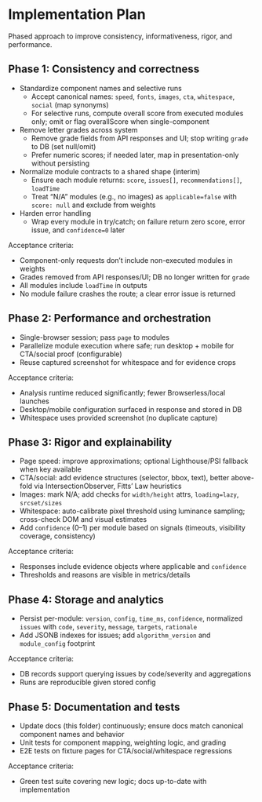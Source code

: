 # Implementation Plan

Phased approach to improve consistency, informativeness, rigor, and performance.

## Phase 1: Consistency and correctness
- Standardize component names and selective runs
  - Accept canonical names: `speed`, `fonts`, `images`, `cta`, `whitespace`, `social` (map synonyms)
  - For selective runs, compute overall score from executed modules only; omit or flag overallScore when single-component
- Remove letter grades across system
  - Remove grade fields from API responses and UI; stop writing `grade` to DB (set null/omit)
  - Prefer numeric scores; if needed later, map in presentation-only without persisting
- Normalize module contracts to a shared shape (interim)
  - Ensure each module returns: `score`, `issues[]`, `recommendations[]`, `loadTime`
  - Treat “N/A” modules (e.g., no images) as `applicable=false` with `score: null` and exclude from weights
- Harden error handling
  - Wrap every module in try/catch; on failure return zero score, error issue, and `confidence=0` later

Acceptance criteria:
- Component-only requests don’t include non-executed modules in weights
- Grades removed from API responses/UI; DB no longer written for `grade`
- All modules include `loadTime` in outputs
- No module failure crashes the route; a clear error issue is returned

## Phase 2: Performance and orchestration
- Single-browser session; pass `page` to modules
- Parallelize module execution where safe; run desktop + mobile for CTA/social proof (configurable)
- Reuse captured screenshot for whitespace and for evidence crops

Acceptance criteria:
- Analysis runtime reduced significantly; fewer Browserless/local launches
- Desktop/mobile configuration surfaced in response and stored in DB
- Whitespace uses provided screenshot (no duplicate capture)

## Phase 3: Rigor and explainability
- Page speed: improve approximations; optional Lighthouse/PSI fallback when key available
- CTA/social: add evidence structures (selector, bbox, text), better above-fold via IntersectionObserver, Fitts’ Law heuristics
- Images: mark N/A; add checks for `width/height` attrs, `loading=lazy`, `srcset/sizes`
- Whitespace: auto-calibrate pixel threshold using luminance sampling; cross-check DOM and visual estimates
- Add `confidence` (0–1) per module based on signals (timeouts, visibility coverage, consistency)

Acceptance criteria:
- Responses include evidence objects where applicable and `confidence`
- Thresholds and reasons are visible in metrics/details

## Phase 4: Storage and analytics
- Persist per-module: `version`, `config`, `time_ms`, `confidence`, normalized `issues` with `code`, `severity`, `message`, `targets`, `rationale`
- Add JSONB indexes for issues; add `algorithm_version` and `module_config` footprint

Acceptance criteria:
- DB records support querying issues by code/severity and aggregations
- Runs are reproducible given stored config

## Phase 5: Documentation and tests
- Update docs (this folder) continuously; ensure docs match canonical component names and behavior
- Unit tests for component mapping, weighting logic, and grading
- E2E tests on fixture pages for CTA/social/whitespace regressions

Acceptance criteria:
- Green test suite covering new logic; docs up-to-date with implementation 